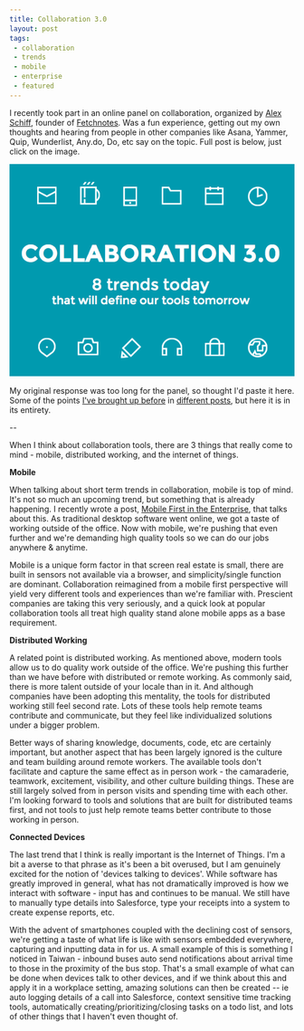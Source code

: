 ```yaml
---
title: Collaboration 3.0
layout: post
tags:
 - collaboration
 - trends
 - mobile
 - enterprise
 - featured
---
```


I recently took part in an online panel on collaboration, organized by [Alex Schiff](https://twitter.com/alexschiff), founder of [Fetchnotes](http://www.fetchnotes.com/). Was a fun experience, getting out my own thoughts and hearing from people in other companies like Asana, Yammer, Quip, Wunderlist, Any.do, Do, etc say on the topic. Full post is below, just click on the image.

[![collaboration](/images/collaboration.png)](https://medium.com/@alexschiff/7010281f1426)

My original response was too long for the panel, so thought I'd paste it here. Some of the points [I've brought up before](http://www.chrisyin.com/2014/08/13/Mobile-First-in-the-Enterprise/) in [different posts](http://www.chrisyin.com/2014/09/10/internet-of-things/), but here it is in its entirety.

--

When I think about collaboration tools, there are 3 things that really come to mind - mobile, distributed working, and the internet of things. 

**Mobile**

When talking about short term trends in collaboration, mobile is top of mind. It's not so much an upcoming trend, but something that is already happening. I recently wrote a post, [Mobile First in the Enterprise](http://www.chrisyin.com/2014/08/13/Mobile-First-in-the-Enterprise/ ), that talks about this. As traditional desktop software went online, we got a taste of working outside of the office. Now with mobile, we're pushing that even further and we're demanding high quality tools so we can do our jobs anywhere & anytime. 

Mobile is a unique form factor in that screen real estate is small, there are built in sensors not available via a browser, and simplicity/single function are dominant. Collaboration reimagined from a mobile first perspective will yield very different tools and experiences than we're familiar with. Prescient companies are taking this very seriously, and a quick look at popular collaboration tools all treat high quality stand alone mobile apps as a base requirement.  

**Distributed Working**

A related point is distributed working. As mentioned above, modern tools allow us to do quality work outside of the office. We're pushing this further than we have before with distributed or remote working. As commonly said, there is more talent outside of your locale than in it. And although companies have been adopting this mentality, the tools for distributed working still feel second rate. Lots of these tools help remote teams contribute and communicate, but they feel like individualized solutions under a bigger problem. 

Better ways of sharing knowledge, documents, code, etc are certainly important, but another aspect that has been largely ignored is the culture and team building around remote workers. The available tools don't facilitate and capture the same effect as in person work - the camaraderie, teamwork, excitement, visibility, and other culture building things. These are still largely solved from in person visits and spending time with each other. I'm looking forward to tools and solutions that are built for distributed teams first, and not tools to just help remote teams better contribute to those working in person.

**Connected Devices**

The last trend that I think is really important is the Internet of Things. I'm a bit a averse to that phrase as it's been a bit overused, but I am genuinely excited for the notion of 'devices talking to devices'. While software has greatly improved in general, what has not dramatically improved is how we interact with software - input has and continues to be manual. We still have to manually type details into Salesforce, type your receipts into a system to create expense reports, etc. 

With the advent of smartphones coupled with the declining cost of sensors, we're getting a taste of what life is like with sensors embedded everywhere, capturing and inputting data in for us. A small example of this is something I noticed in Taiwan - inbound buses auto send notifications about arrival time to those in the proximity of the bus stop. That's a small example of what can be done when devices talk to other devices, and if we think about this and apply it in a workplace setting, amazing solutions can then be created -- ie auto logging details of a call into Salesforce, context sensitive time tracking tools, automatically creating/prioritizing/closing tasks on a todo list, and lots of other things that I haven't even thought of.

